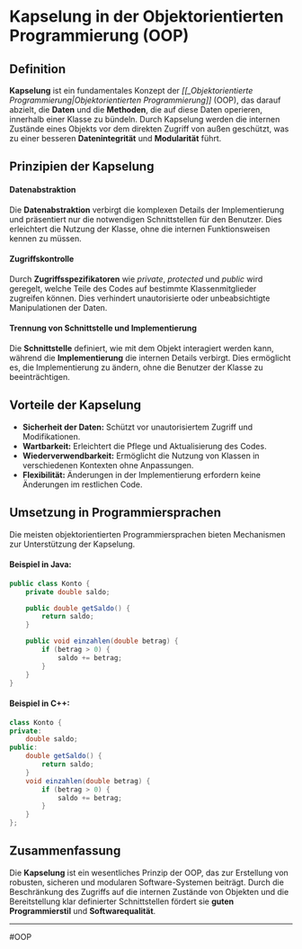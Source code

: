 # Kapselung in der Objektorientierten Programmierung (OOP)

## Definition

**Kapselung** ist ein fundamentales Konzept der *[[_Objektorientierte Programmierung|Objektorientierten Programmierung]]* (OOP), das darauf abzielt, die **Daten** und die **Methoden**, die auf diese Daten operieren, innerhalb einer Klasse zu bündeln. Durch Kapselung werden die internen Zustände eines Objekts vor dem direkten Zugriff von außen geschützt, was zu einer besseren **Datenintegrität** und **Modularität** führt.

## Prinzipien der Kapselung

#### Datenabstraktion

Die **Datenabstraktion** verbirgt die komplexen Details der Implementierung und präsentiert nur die notwendigen Schnittstellen für den Benutzer. Dies erleichtert die Nutzung der Klasse, ohne die internen Funktionsweisen kennen zu müssen.

#### Zugriffskontrolle

Durch **Zugriffsspezifikatoren** wie *private*, *protected* und *public* wird geregelt, welche Teile des Codes auf bestimmte Klassenmitglieder zugreifen können. Dies verhindert unautorisierte oder unbeabsichtigte Manipulationen der Daten.

#### Trennung von Schnittstelle und Implementierung

Die **Schnittstelle** definiert, wie mit dem Objekt interagiert werden kann, während die **Implementierung** die internen Details verbirgt. Dies ermöglicht es, die Implementierung zu ändern, ohne die Benutzer der Klasse zu beeinträchtigen.

## Vorteile der Kapselung

- **Sicherheit der Daten:** Schützt vor unautorisiertem Zugriff und Modifikationen.
- **Wartbarkeit:** Erleichtert die Pflege und Aktualisierung des Codes.
- **Wiederverwendbarkeit:** Ermöglicht die Nutzung von Klassen in verschiedenen Kontexten ohne Anpassungen.
- **Flexibilität:** Änderungen in der Implementierung erfordern keine Änderungen im restlichen Code.

## Umsetzung in Programmiersprachen

Die meisten objektorientierten Programmiersprachen bieten Mechanismen zur Unterstützung der Kapselung.

#### Beispiel in Java:

```java
public class Konto {
    private double saldo;

    public double getSaldo() {
        return saldo;
    }

    public void einzahlen(double betrag) {
        if (betrag > 0) {
            saldo += betrag;
        }
    }
}
```

#### Beispiel in C++:

```java
class Konto {
private:
    double saldo;
public:
    double getSaldo() {
        return saldo;
    }
    void einzahlen(double betrag) {
        if (betrag > 0) {
            saldo += betrag;
        }
    }
};
```

## Zusammenfassung

Die **Kapselung** ist ein wesentliches Prinzip der OOP, das zur Erstellung von robusten, sicheren und modularen Software-Systemen beiträgt. Durch die Beschränkung des Zugriffs auf die internen Zustände von Objekten und die Bereitstellung klar definierter Schnittstellen fördert sie **guten Programmierstil** und **Softwarequalität**.

---

#OOP